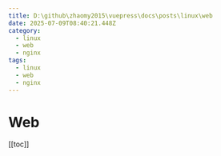 ```yaml
---
title: D:\github\zhaomy2015\vuepress\docs\posts\linux\web
date: 2025-07-09T08:40:21.448Z
category:
  - linux
  - web
  - nginx
tags:
  - linux
  - web
  - nginx
---
```


# Web
[[toc]]

